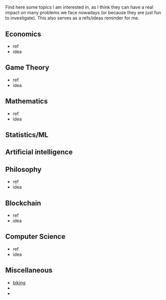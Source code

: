 # 
Find here some topics I am interested in, as I think they can have a real impact on many problems we face nowadays (or because they are just fun to investigate).
This also serves as a refs/ideas reminder for me. 


## Economics
* ref
* idea

## Game Theory
* ref
* idea

## Mathematics
* ref
* idea

## Statistics/ML

## Artificial intelligence


## Philosophy
* ref
* idea

## Blockchain 
* ref
* idea

## Computer Science
* ref
* idea

## Miscellaneous
* [biking](https://pedalchile.com/blog/cycling-vs-walking)
*
*



